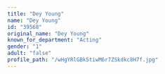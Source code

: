 ```yaml
---
title: "Dey Young"
name: "Dey Young"
id: "39568"
original_name: "Dey Young"
known_for_department: "Acting"
gender: "1"
adult: "false"
profile_path: "/wHgYRlGBk5tiwM6r7ZSkdkc8H7f.jpg"
---
```

